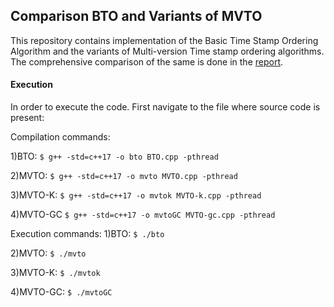## Comparison BTO and Variants of MVTO

This repository contains implementation of the Basic Time Stamp Ordering Algorithm and the variants of Multi-version Time stamp ordering algorithms.
The comprehensive comparison of the same is done in the [report]( https://github.com/rohit-kapoor/Comparison-of-BTO-and-versions-of-MVTO/blob/main/BTO_versions_of_mvto.pdf ).


#### Execution

In order to execute the code. First navigate to the file where source code is present:

Compilation commands:

1)BTO:
```$ g++ -std=c++17 -o bto BTO.cpp -pthread```

2)MVTO:
```$ g++ -std=c++17 -o mvto MVTO.cpp -pthread```

3)MVTO-K:
```$ g++ -std=c++17 -o mvtok MVTO-k.cpp -pthread```

4)MVTO-GC
```$ g++ -std=c++17 -o mvtoGC MVTO-gc.cpp -pthread```

Execution commands:
1)BTO:
```$ ./bto```

2)MVTO:
```$ ./mvto```

3)MVTO-K:
```$ ./mvtok```

4)MVTO-GC:
```$ ./mvtoGC```

